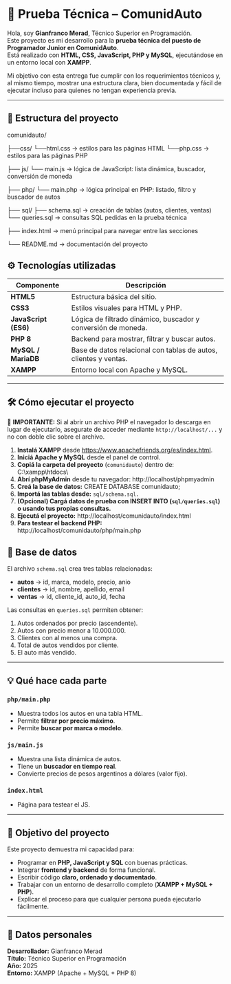 # 🚗 Prueba Técnica – ComunidAuto

Hola, soy **Gianfranco Merad**, Técnico Superior en Programación.  
Este proyecto es mi desarrollo para la **prueba técnica del puesto de Programador Junior en ComunidAuto**.  
Está realizado con **HTML, CSS, JavaScript, PHP y MySQL**, ejecutándose en un entorno local con **XAMPP**.

Mi objetivo con esta entrega fue cumplir con los requerimientos técnicos y, al mismo tiempo, mostrar una estructura clara, bien documentada y fácil de ejecutar incluso para quienes no tengan experiencia previa.

---

## 🧭 Estructura del proyecto

comunidauto/

├──css/
 └──html.css → estilos para las páginas HTML
 └──php.css → estilos para las páginas PHP

├── js/
  └── main.js → lógica de JavaScript: lista dinámica, buscador, conversión de moneda

├── php/
  └── main.php → lógica principal en PHP: listado, filtro y buscador de autos

├── sql/
 ├── schema.sql → creación de tablas (autos, clientes, ventas)
 └── queries.sql → consultas SQL pedidas en la prueba técnica

├── index.html → menú principal para navegar entre las secciones

└── README.md → documentación del proyecto

## ⚙️ Tecnologías utilizadas

| Componente | Descripción |
|-------------|-------------|
| **HTML5** | Estructura básica del sitio. |
| **CSS3** | Estilos visuales para HTML y PHP. |
| **JavaScript (ES6)** | Lógica de filtrado dinámico, buscador y conversión de moneda. |
| **PHP 8** | Backend para mostrar, filtrar y buscar autos. |
| **MySQL / MariaDB** | Base de datos relacional con tablas de autos, clientes y ventas. |
| **XAMPP** | Entorno local con Apache y MySQL. |

---

## 🛠️ Cómo ejecutar el proyecto

📌 **IMPORTANTE:** Si al abrir un archivo PHP el navegador lo descarga en lugar de ejecutarlo, asegurate de acceder mediante `http://localhost/...` y no con doble clic sobre el archivo.

1. **Instalá XAMPP** desde https://www.apachefriends.org/es/index.html.  
2. **Iniciá Apache y MySQL** desde el panel de control.  
3. **Copiá la carpeta del proyecto** (`comunidauto`) dentro de: C:\xampp\htdocs\
4. **Abrí phpMyAdmin** desde tu navegador: http://localhost/phpmyadmin
5. **Creá la base de datos:** CREATE DATABASE comunidauto;
6. **Importá las tablas desde:** `sql/schema.sql.`
7. **(Opcional) Cargá datos de prueba con INSERT INTO (`sql/queries.sql`) o usando tus propias consultas.**
8. **Ejecutá el proyecto:** http://localhost/comunidauto/index.html
9. **Para testear el backend PHP:** http://localhost/comunidauto/php/main.php

## 🧩 Base de datos

El archivo `schema.sql` crea tres tablas relacionadas:

- **autos** → id, marca, modelo, precio, anio 
- **clientes** → id, nombre, apellido, email
- **ventas** → id, cliente_id, auto_id, fecha

Las consultas en `queries.sql` permiten obtener:
1. Autos ordenados por precio (ascendente).  
2. Autos con precio menor a 10.000.000.  
3. Clientes con al menos una compra.  
4. Total de autos vendidos por cliente.  
5. El auto más vendido.  

---

## 💡 Qué hace cada parte

### `php/main.php`
- Muestra todos los autos en una tabla HTML.  
- Permite **filtrar por precio máximo**.  
- Permite **buscar por marca o modelo**.  

### `js/main.js`
- Muestra una lista dinámica de autos.  
- Tiene un **buscador en tiempo real**.  
- Convierte precios de pesos argentinos a dólares (valor fijo).  

### `index.html`
- Página para testear el JS.

---

## 🧠 Objetivo del proyecto

Este proyecto demuestra mi capacidad para:

- Programar en **PHP, JavaScript y SQL** con buenas prácticas.  
- Integrar **frontend y backend** de forma funcional.  
- Escribir código **claro, ordenado y documentado**.  
- Trabajar con un entorno de desarrollo completo (**XAMPP + MySQL + PHP**).  
- Explicar el proceso para que cualquier persona pueda ejecutarlo fácilmente.

---

## 🧾 Datos personales

**Desarrollador:** Gianfranco Merad  
**Título:** Técnico Superior en Programación  
**Año:** 2025  
**Entorno:** XAMPP (Apache + MySQL + PHP 8)  



